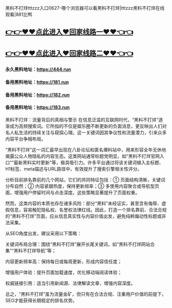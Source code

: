 黑料不打烊tttzzz入口0627-哪个浏览器可以看黑料不打烊|tttzzz黑料不打烊在线观看|881比鸭

## [👉👉♥♥点此进入♥回家线路一♥♥👈👈](https://unpkg.com/182run/index.html)
## [👉👉♥♥点此进入♥回家线路二♥♥👈👈](https://unpkg.com/182-1run/index.html)

#### 永久黑料地址：https://444.run
#### 备用黑料地址：https://181.run
#### 备用黑料地址：https://182.run
#### 备用黑料地址：https://183.run

黑料不打烊：流量背后的真相与警示
在信息泛滥的互联网时代，“黑料不打烊”逐渐成为高频搜索词。它所指的不仅是娱乐圈不断更新的负面消息，更反映出人们对名人私生活的持续关注与窥探心理。这一关键词因其争议性和流量潜力，引来众多内容平台争相布局。

“黑料不打烊”这一词汇最早出现在八卦论坛和匿名爆料站中，用来形容全年无休地揭露公众人物隐私的内容生态。这类网站通常标题党明显，如“黑料不打烊官网入口”“最新黑料实时更新”等，极具吸引力。许多平台通过将该关键词植入主标题、H1标签、meta描述与URL路径中，有效提升了搜索引擎相关性评分。

分析目前排名靠前的几个网站，它们的共同特征包括：① 页面结构清晰，关键词分布自然；② 内容紧跟热度，保持更新频率；③ 多使用内容聚合或导航型页面，增强用户停留时间与点击深度。这些策略显著提升了页面权重。

然而，这类内容的本质也存在诸多风险：部分“黑料”未经证实，甚至含有侮辱、虚假信息，容易触犯隐私权、名誉权法律红线。因此，打造一个排名靠前、合法合规的“黑料不打烊”页面，应从信息真实性与内容价值出发，避免纯粹煽动性标题或非法采集。

从SEO角度出发，建议采用以下策略：

关键词布局合理：围绕“黑料不打烊”展开长尾关键词，如“黑料不打烊网站合集”“黑料不打烊导航”等；

内容更新频率高：保持每日或每周更新，形成内容信任度；

增强用户体验：提升页面加载速度，优化移动端阅读体验；

权威链接引用：适当引用新闻源、法律解读文章，增强内容深度。

总之，“黑料不打烊”虽为流量金矿，但只有在合法合规、注重用户价值的前提下，SEO才能获得长期稳定的排名优势。
